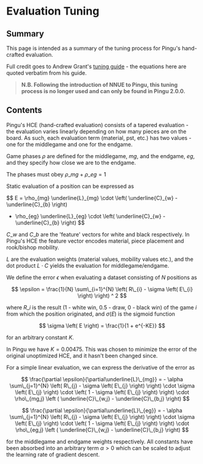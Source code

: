 # Evaluation Tuning

## Summary

This page is intended as a summary of the tuning process for Pingu's hand-crafted evaluation.

Full credit goes to Andrew Grant's [tuning guide](https://github.com/AndyGrant/Ethereal/blob/master/Tuning.pdf) - the equations here are quoted verbatim from his guide.

> __N.B. Following the introduction of NNUE to Pingu, this tuning process is no longer used and can only be found in Pingu 2.0.0.__

## Contents

Pingu's HCE (hand-crafted evaluation) consists of a tapered evaluation - the evaluation varies linearly depending on how many pieces are on the board. As such, each evaluation term (material, pst, etc.) has two values - one for the middlegame and one for the endgame.

Game phases $` \rho `$ are defined for the middlegame, $` mg `$, and the endgame, $` eg `$, and they specify how close we are to the endgame.

The phases must obey $` \rho\_{mg} + \rho\_{eg} = 1 `$

Static evaluation of a position can be expressed as

$$
E = \rho\_{mg} \underline{L}\_{mg} \cdot \left( \underline{C}\_{w} - \underline{C}\_{b} \right)
  + \rho\_{eg} \underline{L}\_{eg} \cdot \left( \underline{C}\_{w} - \underline{C}\_{b} \right)
$$

$` C\_{w} `$ and $` C\_{b} `$ are the 'feature' vectors for white and black respectively. In Pingu's HCE the feature vector encodes material, piece placement and rook/bishop mobility.

$` L `$ are the evaluation weights (material values, mobility values etc.), and the dot product $` L \cdot C `$ yields the evaluation for middlegame/endgame.

We define the error $` \epsilon `$ when evaluating a dataset consisting of $` N `$ positions as

$$
\epsilon = \frac{1}{N} \sum\_{i=1}^{N} \left( R\_{i} - \sigma \left( E\_{i} \right) \right) ^ 2
$$

where $` R\_{i} `$ is the result (1 - white win, 0.5 - draw, 0 - black win) of the game $` i `$ from which the position originated, and $` \sigma \left(E \right) `$ is the sigmoid function

$$
\sigma \left( E \right) = \frac{1}{1 +  e^{-KE}}
$$

for an arbitrary constant $` K `$.

In Pingu we have $` K = 0.00475 `$. This was chosen to minimize the error of the original unoptimized HCE, and it hasn't been changed since.

For a simple linear evaluation, we can express the derivative of the error as

$$
\frac{\partial \epsilon}{\partial\underline{L}\_{mg}} =
    - \alpha \sum\_{j=1}^{N} \left( R\_{j} - \sigma \left( E\_{j} \right) \right) \cdot
    \sigma \left( E\_{j} \right) \cdot
    \left( 1 - \sigma \left( E\_{j} \right) \right) \cdot
    \rho\_{mg,j} \left ( \underline{C}\_{w,j} - \underline{C}\_{b,j} \right)
$$

$$
\frac{\partial \epsilon}{\partial\underline{L}\_{eg}} =
    - \alpha \sum\_{j=1}^{N} \left( R\_{j} - \sigma \left( E\_{j} \right) \right) \cdot
    \sigma \left( E\_{j} \right) \cdot
    \left( 1 - \sigma \left( E\_{j} \right) \right) \cdot
    \rho\_{eg,j} \left ( \underline{C}\_{w,j} - \underline{C}\_{b,j} \right)
$$

for the middlegame and endgame weights respectively. All constants have been absorbed into an arbitrary term $` \alpha > 0 `$ which can be scaled to adjust the learning rate of gradient descent.

